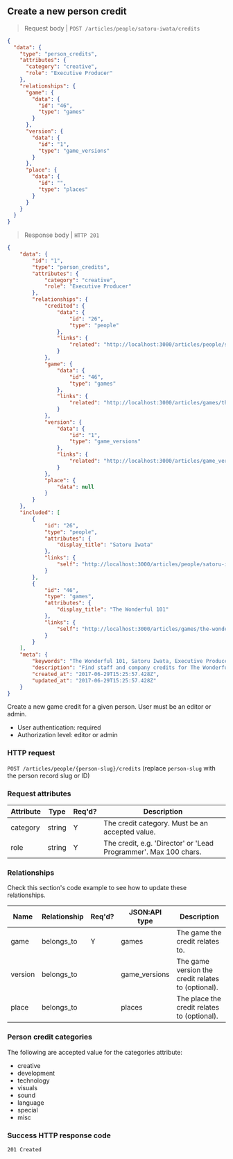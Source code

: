 ## <a name="person_credits_create"></a>Create a new person credit

> Request body | `POST /articles/people/satoru-iwata/credits`

```JSON
{
  "data": {
    "type": "person_credits",
    "attributes": {
      "category": "creative",
      "role": "Executive Producer"
    },
    "relationships": {
      "game": {
        "data": {
          "id": "46",
          "type": "games"
        }
      },
      "version": {
        "data": {
          "id": "1",
          "type": "game_versions"
        }
      },
      "place": {
        "data": {
          "id": "",
          "type": "places"
        }
      }
    }
  }
}
```

> Response body | `HTTP 201`

```JSON
{
    "data": {
        "id": "1",
        "type": "person_credits",
        "attributes": {
            "category": "creative",
            "role": "Executive Producer"
        },
        "relationships": {
            "credited": {
                "data": {
                    "id": "26",
                    "type": "people"
                },
                "links": {
                    "related": "http://localhost:3000/articles/people/satoru-iwata"
                }
            },
            "game": {
                "data": {
                    "id": "46",
                    "type": "games"
                },
                "links": {
                    "related": "http://localhost:3000/articles/games/the-wonderful-101"
                }
            },
            "version": {
                "data": {
                    "id": "1",
                    "type": "game_versions"
                },
                "links": {
                    "related": "http://localhost:3000/articles/game_versions/1"
                }
            },
            "place": {
                "data": null
            }
        }
    },
    "included": [
        {
            "id": "26",
            "type": "people",
            "attributes": {
                "display_title": "Satoru Iwata"
            },
            "links": {
                "self": "http://localhost:3000/articles/people/satoru-iwata"
            }
        },
        {
            "id": "46",
            "type": "games",
            "attributes": {
                "display_title": "The Wonderful 101"
            },
            "links": {
                "self": "http://localhost:3000/articles/games/the-wonderful-101"
            }
        }
    ],
    "meta": {
        "keywords": "The Wonderful 101, Satoru Iwata, Executive Producer, person, credit, dbljump, video games, pc games, gaming",
        "description": "Find staff and company credits for The Wonderful 101 at Dbljump, the video game reference.",
        "created_at": "2017-06-29T15:25:57.428Z",
        "updated_at": "2017-06-29T15:25:57.428Z"
    }
}
```

Create a new game credit for a given person. User must be an editor or admin.

* User authentication: required
* Authorization level: editor or admin

### HTTP request

`POST /articles/people/{person-slug}/credits` (replace `person-slug` with the person record slug or ID)

### Request attributes

Attribute | Type | Req'd? | Description
--------- | ---- | ------ | -----------
category | string | Y | The credit category. Must be an accepted value.
role | string | Y | The credit, e.g. 'Director' or 'Lead Programmer'. Max 100 chars.

### Relationships

Check this section's code example to see how to update these relationships.

Name | Relationship | Req'd? | JSON:API type | Description
---- | ------------ | ------ | ------------- | -----------
game | belongs_to | Y | games | The game the credit relates to.
version | belongs_to | | game_versions | The game version the credit relates to (optional).
place | belongs_to | | places | The place the credit relates to (optional).

### <a name="person_credit_categories"></a>Person credit categories

The following are accepted value for the categories attribute:

* creative
* development
* technology
* visuals
* sound
* language
* special
* misc

### Success HTTP response code

`201 Created`
